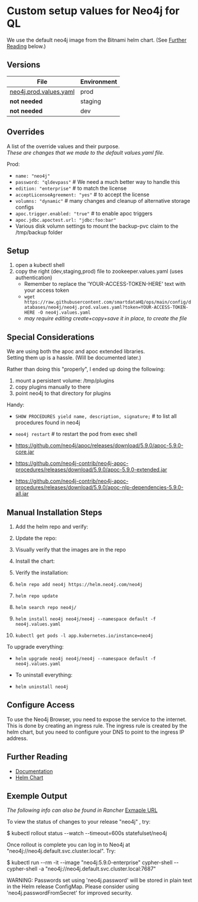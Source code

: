 # Custom setup values for Neo4j for QL

We use the default neo4j image from the Bitnami helm chart. (See [Further Reading](#further-reading) below.)

## Versions

| File                       | Environment |
|----------------------------|-------------|
| [neo4j.prod.values.yaml]() | prod        |
| **not needed**             | staging     |
| **not needed**             | dev         |

## Overrides
A list of the override values and their purpose.</br>
*These are changes that we made to the default values.yaml file.*

Prod:
- `name: "neo4j"`
- `password: "qldevpass"` # We need a much better way to handle this
- `edition: "enterprise"` # to match the license
- `acceptLicenseAgreement: "yes"` # to accept the license
- `volumns: "dynamic"` # many changes and cleanup of alternative storage configs
- `apoc.trigger.enabled: "true"` # to enable apoc triggers
- `apoc.jdbc.apoctest.url: "jdbc:foo:bar"` 
- Various disk volumn settings to mount the backup-pvc claim to the /tmp/backup folder

## Setup
1. open a kubectl shell
2. copy the right (dev,staging,prod) file to zookeeper.values.yaml (uses authentication)
   - Remember to replace the 'YOUR-ACCESS-TOKEN-HERE' text with your access token
   - `wget https://raw.githubusercontent.com/smartdataHQ/ops/main/config/databases/neo4j/neo4j.prod.values.yaml?token=YOUR-ACCESS-TOKEN-HERE -O neo4j.values.yaml`
   - *may require editing create+copy+save it in place, to create the file*


## Special Considerations
We are using both the apoc and apoc extended libraries.</br>
Setting them up is a hassle. (Will be documented later.)

Rather than doing this "properly", I ended up doing the following:
1. mount a persistent volume: /tmp/plugins
2. copy plugins manually to there
3. point neo4j to that directory for plugins

Handy:
- `SHOW PROCEDURES yield name, description, signature;` # to list all procedures found in neo4j
- `neo4j restart` # to restart the pod from exec shell

- https://github.com/neo4j/apoc/releases/download/5.9.0/apoc-5.9.0-core.jar
- https://github.com/neo4j-contrib/neo4j-apoc-procedures/releases/download/5.9.0/apoc-5.9.0-extended.jar
- https://github.com/neo4j-contrib/neo4j-apoc-procedures/releases/download/5.9.0/apoc-nlp-dependencies-5.9.0-all.jar

## Manual Installation Steps

1. Add the helm repo and verify:
2. Update the repo:
3. Visually verify that the images are in the repo
4. Install the chart:
5. Verify the installation:

1. `helm repo add neo4j https://helm.neo4j.com/neo4j`
2. `helm repo update`
3. `helm search repo neo4j/`
4. `helm install neo4j neo4j/neo4j --namespace default -f neo4j.values.yaml`
5. `kubectl get pods -l app.kubernetes.io/instance=neo4j`

To upgrade everything:
- `helm upgrade neo4j neo4j/neo4j --namespace default -f neo4j.values.yaml`

- To uninstall everything:
- `helm uninstall neo4j`

## Configure Access
To use the Neo4j Browser, you need to expose the service to the internet. This is done by creating an ingress rule. The ingress rule is created by the helm chart, but you need to configure your DNS to point to the ingress IP address.

## Further Reading
- [Documentation](https://neo4j.com/docs/operations-manual/current/kubernetes/quickstart-cluster/)
- [Helm Chart](https://neo4j.com/docs/operations-manual/current/kubernetes/quickstart-cluster/)

## Exemple Output

*The following info can also be found in Rancher* [Exmaple URL](https://ops.quicklookup.com/dashboard/c/c-m-vf2ghkxg/apps/catalog.cattle.io.app/default/neo4j#notes)

To view the status of changes to your release "neo4j" , try:

$ kubectl rollout status --watch --timeout=600s statefulset/neo4j

Once rollout is complete you can log in to Neo4j at "neo4j://neo4j.default.svc.cluster.local". Try:

$ kubectl run --rm -it --image "neo4j:5.9.0-enterprise" cypher-shell
-- cypher-shell -a "neo4j://neo4j.default.svc.cluster.local:7687"

WARNING: Passwords set using 'neo4j.password' will be stored in plain text in the Helm release ConfigMap.
Please consider using 'neo4j.passwordFromSecret' for improved security.